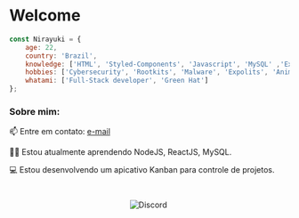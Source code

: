# Welcome

<p align="center">
</p>

```javascript
const Nirayuki = {
    age: 22,
    country: 'Brazil',
    knowledge: ['HTML', 'Styled-Components', 'Javascript', 'MySQL' ,'Express', 'React', 'NodeJS', 'NextJS'],
    hobbies: ['Cybersecurity', 'Rootkits', 'Malware', 'Expolits', 'Anime'],
    whatami: ['Full-Stack developer', 'Green Hat']
};
```


<h3>Sobre mim:</h3>

<p align="left">
    📫 Entre em contato: <a href = "mailto: aronkerk8@gmail.com"> e-mail </a>
</p>

<p align="left">
    👨‍💻 Estou atualmente aprendendo NodeJS, ReactJS, MySQL.
</p>

<p align="left">
    💻 Estou desenvolvendo um apicativo Kanban para controle de projetos.
</p>

#


<p align="center">
<img alt="Discord" src="https://img.shields.io/badge/Discord-Nirayuki 8054-%237159c1?style=for-the-badge&logo=discord">
<img
</p>
